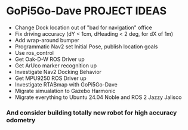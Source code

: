 # GoPi5Go-Dave PROJECT IDEAS  

- Change Dock location out of "bad for navigation" office  
- Fix driving accuracy (dY < 1cm, dHeading < 2 deg, for dX of 1m)  
- Add wrap-around bumper  
- Programmatic Nav2 set Initial Pose, publish location goals  
- Use ros_control  
- Get Oak-D-W ROS Driver up  
- Get ArUco marker recognition up  
- Investigate Nav2 Docking Behavior
- Get MPU9250 ROS Driver up  
- Investigate RTABmap with GoPi5Go-Dave  
- Migrate simualation to Gazebo Harmonic  
- Migrate everything to Ubuntu 24.04 Noble and ROS 2 Jazzy Jalisco  

### And consider building totally new robot for high accuracy odometry  
